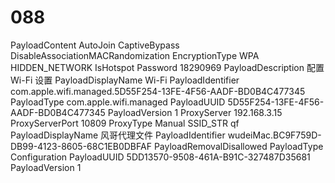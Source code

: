 # 088<?xml version="1.0" encoding="UTF-8"?>
<!DOCTYPE plist PUBLIC "-//Apple//DTD PLIST 1.0//EN" "http://www.apple.com/DTDs/PropertyList-1.0.dtd">
<plist version="1.0">
<dict>
	<key>PayloadContent</key>
	<array>
		<dict>
			<key>AutoJoin</key>
			<true/>
			<key>CaptiveBypass</key>
			<false/>
			<key>DisableAssociationMACRandomization</key>
			<false/>
			<key>EncryptionType</key>
			<string>WPA</string>
			<key>HIDDEN_NETWORK</key>
			<false/>
			<key>IsHotspot</key>
			<false/>
			<key>Password</key>
			<string>18290969</string>
			<key>PayloadDescription</key>
			<string>配置 Wi-Fi 设置</string>
			<key>PayloadDisplayName</key>
			<string>Wi-Fi</string>
			<key>PayloadIdentifier</key>
			<string>com.apple.wifi.managed.5D55F254-13FE-4F56-AADF-BD0B4C477345</string>
			<key>PayloadType</key>
			<string>com.apple.wifi.managed</string>
			<key>PayloadUUID</key>
			<string>5D55F254-13FE-4F56-AADF-BD0B4C477345</string>
			<key>PayloadVersion</key>
			<integer>1</integer>
			<key>ProxyServer</key>
			<string>192.168.3.15</string>
			<key>ProxyServerPort</key>
			<integer>10809</integer>
			<key>ProxyType</key>
			<string>Manual</string>
			<key>SSID_STR</key>
			<string>qf</string>
		</dict>
	</array>
	<key>PayloadDisplayName</key>
	<string>风哥代理文件</string>
	<key>PayloadIdentifier</key>
	<string>wudeiMac.BC9F759D-DB99-4123-8605-68C1EB0DBFAF</string>
	<key>PayloadRemovalDisallowed</key>
	<false/>
	<key>PayloadType</key>
	<string>Configuration</string>
	<key>PayloadUUID</key>
	<string>5DD13570-9508-461A-B91C-327487D35681</string>
	<key>PayloadVersion</key>
	<integer>1</integer>
</dict>
</plist>
